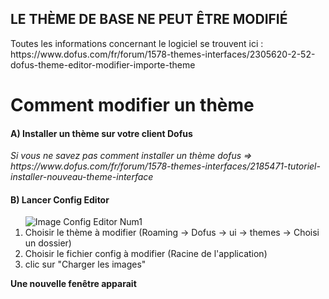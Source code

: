 <h2>LE THÈME DE BASE NE PEUT ÊTRE MODIFIÉ</h2>
Toutes les informations concernant le logiciel se trouvent ici : https://www.dofus.com/fr/forum/1578-themes-interfaces/2305620-2-52-dofus-theme-editor-modifier-importe-theme

<h1>Comment modifier un thème</h1>

<h4>A) Installer un thème sur votre client Dofus</h4>
<i>Si vous ne savez pas comment installer un thème dofus => https://www.dofus.com/fr/forum/1578-themes-interfaces/2185471-tutoriel-installer-nouveau-theme-interface</i>

<h4>B) Lancer Config Editor</h4>
<ol type="1">
  <img src="" alt="Image Config Editor Num1"/>
  <li>Choisir le thème à modifier (Roaming -> Dofus -> ui -> themes -> Choisi un dossier)</li>
  <li>Choisir le fichier config à modifier (Racine de l'application)</li>
  <li>clic sur "Charger les images"</li>
</ol>
<b>   Une nouvelle fenêtre apparait</b>
